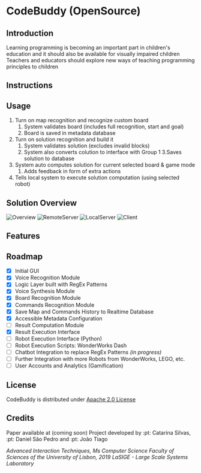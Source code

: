 # CodeBuddy (OpenSource)

## Introduction 

Learning programming is becoming an important part in children's education and it should also be available for visually impaired children
Teachers and educators should explore new ways of teaching programming principles to children

## Instructions 


## Usage

1. Turn on map recognition and recognize custom board
   1. System validates board (includes full recognition, start and goal)
   2. Board is saved in metadata database
2. Turn on solution recognition and build it
   1. System validates solution (excludes invalid blocks)
   2. System also converts colution to interface with Group 1
   3.Saves solution to database
3. System auto computes solution for current selected board & game mode
   1. Adds feedback in form of extra actions
4. Tells local system to execute solution computation (using selected robot)

## Solution Overview

![Overview](https://i.ibb.co/SnxFKXW/codebuddy-solution-overview.png)
![RemoteServer](https://i.ibb.co/YTw3LBc/codebuddy-remote.png)
![LocalServer](https://i.ibb.co/3SBXLgD/codebuddy-local.png)
![Client](https://i.ibb.co/NFzy8gG/codebuddy-client.png)

## Features 

## Roadmap

- [x] Initial GUI
- [x] Voice Recognition Module
- [x] Logic Layer built with RegEx Patterns
- [x] Voice Synthesis Module
- [x] Board Recognition Module
- [x] Commands Recognition Module
- [x] Save Map and Commands History to Realtime Database
- [x] Accessible Metadata Configuration
- [ ] Result Computation Module
- [x] Result Execution Interface
- [ ] Robot Execution Interface (Python)
- [ ] Robot Execution Scripts: WonderWorks Dash
- [ ] Chatbot Integration to replace RegEx Patterns *(in progress)*
- [ ] Further Integration with more Robots from WonderWorks, LEGO, etc.
- [ ] User Accounts and Analytics (Gamification)

## License

CodeBuddy is distributed under [Apache 2.0 License](https://github.com/jtiagodev/codebuddy/blob/master/LICENSE)

## Credits

Paper available at (coming soon)
Project developed by :pt: Catarina Silvas, :pt: Daniel São Pedro and :pt: João Tiago

*Advanced Interaction Techniques, Ms Computer Science* 
*Faculty of Sciences of the University of Lisbon, 2019*
*LaSIGE - Large Scale Systems Laboratory*



